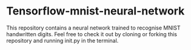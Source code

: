# Tensorflow-mnist-neural-network
This repository contains a neural network trained to recognise MNIST handwritten digits. Feel free to check it out by cloning or forking this repository and running init.py in the terminal.

